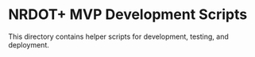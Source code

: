 # NRDOT+ MVP Development Scripts

This directory contains helper scripts for development, testing, and deployment.
